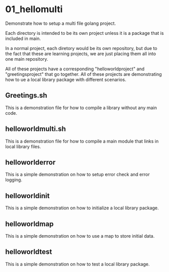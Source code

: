 # 01_hellomulti
Demonstrate how to setup a multi file golang project.  

Each directory is intended to be its own project unless it is a package that is included in main.

In a normal project, each diretory would be its own repository, but due to the fact that these are learning projects, we are just
placing them all into one main repository.  

All of these projects have a corresponding "helloworldproject" and "greetingsproject" that go together.
All of these projects are demonstrating how to ue a local library package with different scenarios.

## Greetings.sh
This is a demonstration file for how to compile a library without any main code.

## helloworldmulti.sh
This is a demonstration file for how to compile a main module that links in local library files.

## helloworlderror
This is a simple demonstration on how to setup error check and error logging.

## helloworldinit
This is a simple demonstration on how to initialize a local library package.

## helloworldmap
This is a simple demonstration on how to use a map to store initial data.

## helloworldtest
This is a simple demonstration on how to test a local library package.
